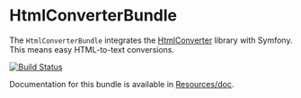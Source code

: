 # HtmlConverterBundle

The `HtmlConverterBundle` integrates the [HtmlConverter](https://github.com/bicpi/HtmlConverter)
library with Symfony. This means easy HTML-to-text conversions.

[![Build Status](https://travis-ci.org/bicpi/HtmlConverter.svg?branch=master)](https://travis-ci.org/bicpi/HtmlConverterBundle)

Documentation for this bundle is available in [Resources/doc](Resources/doc/index.md).
